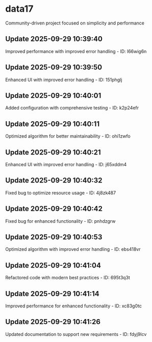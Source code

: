 # data17
Community-driven project focused on simplicity and performance

## Update 2025-09-29 10:39:40
Improved performance with improved error handling - ID: l66wig6n


## Update 2025-09-29 10:39:50
Enhanced UI with improved error handling - ID: 151phglj


## Update 2025-09-29 10:40:01
Added configuration with comprehensive testing - ID: k2p24efr


## Update 2025-09-29 10:40:11
Optimized algorithm for better maintainability - ID: ohi1zwfo


## Update 2025-09-29 10:40:21
Enhanced UI with improved error handling - ID: j65xddm4


## Update 2025-09-29 10:40:32
Fixed bug to optimize resource usage - ID: 4j8zk487


## Update 2025-09-29 10:40:42
Fixed bug for enhanced functionality - ID: pnhdzgrw


## Update 2025-09-29 10:40:53
Optimized algorithm with improved error handling - ID: ebs418vr


## Update 2025-09-29 10:41:04
Refactored code with modern best practices - ID: 695t3q3t


## Update 2025-09-29 10:41:14
Improved performance for enhanced functionality - ID: xc83g0tc


## Update 2025-09-29 10:41:26
Updated documentation to support new requirements - ID: fdyj9lcv

